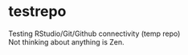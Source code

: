 # testrepo
Testing RStudio/Git/Github connectivity (temp repo)  
Not thinking about anything is Zen.

